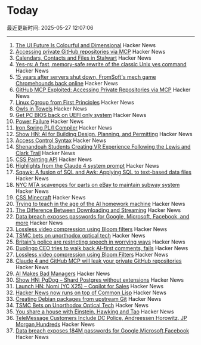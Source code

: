 # Today

最近更新时间: 2025-05-27 12:07:06

--- 
1. [The UI Future Is Colourful and Dimensional](https://www.flarup.email/p/the-future-is-colourful-and-dimensional) Hacker News
2. [Accessing private GitHub repositories via MCP](https://invariantlabs.ai/blog/mcp-github-vulnerability) Hacker News
3. [Calendars, Contacts and Files in Stalwart](https://stalw.art/blog/collaboration/) Hacker News
4. [Yes-rs: A fast, memory-safe rewrite of the classic Unix yes command](https://github.com/jedisct1/yes-rs) Hacker News
5. [15 years after servers shut down, FromSoft's mech game Chromehounds back online](https://www.readonlymemo.com/interview-15-years-after-the-servers-shut-down-fromsofts-singular-mech-game-chromehounds-is-back-online/) Hacker News
6. [GitHub MCP Exploited: Accessing Private Repositories via MCP](https://invariantlabs.ai/blog/mcp-github-vulnerability) Hacker News
7. [Linux Cgroup from First Principles](https://fzakaria.com/2025/05/26/linux-cgroup-from-first-principles) Hacker News
8. [Owls in Towels](https://owlsintowels.org/) Hacker News
9. [Get PC BIOS back on UEFI only system](https://github.com/FlyGoat/csmwrap) Hacker News
10. [Power Failure](https://www.gwintrob.com/power-failure-review/) Hacker News
11. [Iron Spring PL/I Compiler](http://www.iron-spring.com/) Hacker News
12. [Show HN: AI for Building Design, Planning, and Permitting](https://www.spacial.io/) Hacker News
13. [Access Control Syntax](https://journal.stuffwithstuff.com/2025/05/26/access-control-syntax/) Hacker News
14. [Shenandoah Students Creating VR Experience Following the Lewis and Clark Trail](https://www.su.edu/blog/2025/05/21/shenandoah-students-creating-vr-experience-that-follows-the-lewis-and-clark-trail/) Hacker News
15. [CSS Painting API](https://developer.mozilla.org/en-US/docs/Web/API/CSS_Painting_API) Hacker News
16. [Highlights from the Claude 4 system prompt](https://simonwillison.net/2025/May/25/claude-4-system-prompt/) Hacker News
17. [Sqawk: A fusion of SQL and Awk: Applying SQL to text-based data files](https://github.com/jgarzik/sqawk) Hacker News
18. [NYC MTA scavenges for parts on eBay to maintain subway system](https://www.wsj.com/opinion/can-ebay-bargains-keep-new-york-citys-subways-running-mta-infrastructure-substations-3859fb5b) Hacker News
19. [CSS Minecraft](https://benjaminaster.com/css-minecraft/) Hacker News
20. [Trying to teach in the age of the AI homework machine](https://www.solarshades.club/p/dispatch-from-the-trenches-of-the) Hacker News
21. [The Difference Between Downloading and Streaming](https://danq.me/2025/05/26/downloading-vs-streaming/) Hacker News
22. [Data breach exposes passwords for Google, Microsoft, Facebook, and more](https://www.zdnet.com/article/massive-data-breach-exposes-184-million-passwords-for-google-microsoft-facebook-and-more/) Hacker News
23. [Lossless video compression using Bloom filters](https://github.com/ross39/new_bloom_filter_repo/blob/main/README.md) Hacker News
24. [TSMC bets on unorthodox optical tech](https://spectrum.ieee.org/microled-optical-chiplet) Hacker News
25. [Britain's police are restricting speech in worrying ways](https://www.economist.com/britain/2025/05/15/britains-police-are-restricting-speech-in-worrying-ways) Hacker News
26. [Duolingo CEO tries to walk back AI-first comments, fails](https://htxt.co.za/2025/05/duolingo-ceo-tries-to-walk-back-ai-first-comments-fails/) Hacker News
27. [Lossless video compression using Bloom Filters](https://github.com/ross39/new_bloom_filter_repo/blob/main/README.md) Hacker News
28. [Claude 4 and GitHub MCP will leak your private GitHub repositories](https://twitter.com/lbeurerkellner/status/1926991491735429514) Hacker News
29. [AI Makes Bad Managers](https://staysaasy.com/management/2025/05/26/AI-management.html) Hacker News
30. [Show HN: PgDog – Shard Postgres without extensions](https://github.com/pgdogdev/pgdog) Hacker News
31. [Launch HN: Nomi (YC X25) – Copilot for Sales](https://news.ycombinator.com/item?id=44098706) Hacker News
32. [Hacker News now runs on top of Common Lisp](https://lisp-journey.gitlab.io/blog/hacker-news-now-runs-on-top-of-common-lisp/) Hacker News
33. [Creating Debian packages from upstream Git](https://optimizedbyotto.com/post/debian-packaging-from-git/) Hacker News
34. [TSMC Bets on Unorthodox Optical Tech](https://spectrum.ieee.org/microled-optical-chiplet) Hacker News
35. [You share a house with Einstein, Hawking and Tao](https://www.faisalabid.com/p/you-share-a-house-with-einstein-hawking) Hacker News
36. [TeleMessage Customers Include DC Police, Andreessen Horowitz, JP Morgan,Hundreds](https://micahflee.com/telemessage-customers-include-dc-police-andreesen-horowitz-jp-morgan-and-hundreds-more/) Hacker News
37. [Data breach exposes 184M passwords for Google,Microsoft,Facebook](https://www.zdnet.com/article/massive-data-breach-exposes-184-million-passwords-for-google-microsoft-facebook-and-more/) Hacker News
